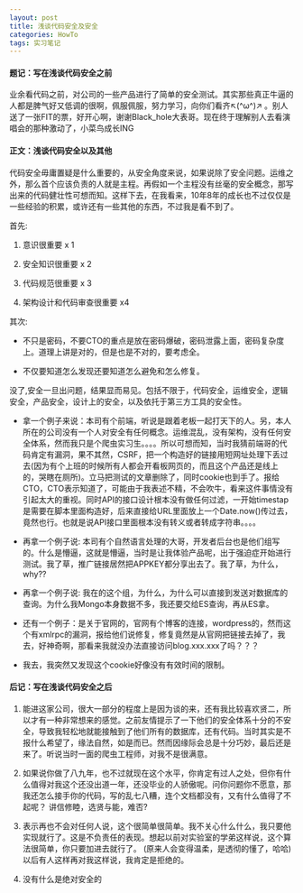 ```yaml
---
layout: post
title: 浅谈代码安全及安全
categories: HowTo
tags: 实习笔记
---
```


#### 题记：写在浅谈代码安全之前
业余看代码之前，对公司的一些产品进行了简单的安全测试。其实那些真正牛逼的人都是脾气好又低调的很啊，佩服佩服，努力学习，向你们看齐↖(^ω^)↗ 。别人送了一张FIT的票，好开心啊，谢谢Black_hole大表哥。现在终于理解别人去看演唱会的那种激动了，小菜鸟成长ING

#### 正文：浅谈代码安全以及其他

代码安全毋庸置疑是什么重要的，从安全角度来说，如果说除了安全问题。运维之外，那么首个应该负责的人就是主程。再假如一个主程没有丝毫的安全概念，那写出来的代码健壮性可想而知。这样下去，在我看来，10年8年的成长也不过仅仅是一些经验的积累，或许还有一些其他的东西，不过我是看不到了。

首先:

1. 意识很重要 x 1

2. 安全知识很重要 x 2

3. 代码规范很重要 x 3

4. 架构设计和代码审查很重要 x4

其次:
	
* 不只是密码，不要CTO的重点是放在密码爆破，密码泄露上面，密码复杂度上。道理上讲是对的，但是也是不对的，要考虑全。


* 不仅要知道怎么发现还要知道怎么避免和怎么修复。

没了,安全一旦出问题，结果显而易见。包括不限于，代码安全，运维安全，逻辑安全，产品安全，设计上的安全，以及依托于第三方工具的安全性。


* 拿一个例子来说：本司有个前端，听说是跟着老板一起打天下的人。另，本人所在的公司没有一个人对安全有任何概念。运维混乱，没有架构，没有任何安全体系，然而我只是个爬虫实习生。。。。所以可想而知，当时我猜前端哥的代码肯定有漏洞，果不其然，CSRF，把一个构造好的链接用短网址处理下丢过去(因为有个上班的时候所有人都会开看板网页的，而且这个产品还是线上的，哭瞎在厕所)。立马把测试的文章删除了，同时cookie也到手了。报给CTO，CTO表示知道了，可能由于我表述不精，不会吹牛，看来这件事情没有引起太大的重视。同时API的接口设计根本没有做任何过滤，一开始timestap是需要在脚本里面构造好，后来直接给URL里面放上一个Date.now()传过去，竟然也行。也就是说API接口里面根本没有转义或者转成字符串。。。。

* 再拿一个例子说: 本司有个自然语言处理的大哥，开发者后台也是他们组写的。什么是懵逼，这就是懵逼，当时是让我体验产品呢，出于强迫症开始进行测试。我了草，推广链接居然把APPKEY都分享出去了。我了草，为什么，why?? 

* 再拿一个例子说: 我在的这个组，为什么，为什么可以直接到发送对数据库的查询。为什么我Mongo本身数据不多，我还要交给ES查询，再从ES拿。

* 还有一个例子：是关于官网的，官网有个博客的连接，wordpress的，然而这个有xmlrpc的漏洞，报给他们说修复，修复竟然是从官网把链接去掉了，我去，好神奇啊，那看来我就没办法直接访问blog.xxx.xxx了吗？？？

* 我去，我突然又发现这个cookie好像没有有效时间的限制。

#### 后记：写在浅谈代码安全之后

1. 能进这家公司，很大一部分的程度上是因为谈的来，还有我比较喜欢贤二，所以才有一种非常想来的感觉。之前友情提示了一下他们的安全体系十分的不安全，导致我轻松地就能接触到了他们所有的数据库，还有代码。当时其实是不报什么希望了，缘法自然，如是而已。然而因缘际会总是十分巧妙，最后还是来了。听说当时一面的爬虫工程师，对我不是很满意。

2. 如果说你做了八九年，也不过就现在这个水平，你肯定有过人之处，但你有什么值得对我这个还没出道一年，还没毕业的人骄傲呢。问你问题你不愿意，那我还怎么接手你的代码，写的乱七八糟，连个文档都没有，又有什么值得了不起呢？ 讲信修睦，选贤与能，难否?

3. 表示再也不会对任何人说，这个很简单很简单。我不关心什么什么，我只要他实现就行了。这是不负责任的表现。想起以前对实验室的学弟这样说，这个算法很简单，你只要加进去就行了。 (原来人会变得温柔，是透彻的懂了，哈哈)以后有人这样再对我这样说，我肯定是拒绝的。

4. 没有什么是绝对安全的

